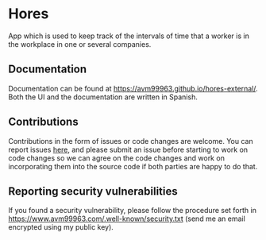 # Hores
App which is used to keep track of the intervals of time that a worker is in the
workplace in one or several companies.

## Documentation
Documentation can be found at https://avm99963.github.io/hores-external/. Both the
UI and the documentation are written in Spanish.

## Contributions
Contributions in the form of issues or code changes are welcome. You can report
issues [here][1], and please submit an issue before starting to work on code
changes so we can agree on the code changes and work on incorporating them into
the source code if both parties are happy to do that.

## Reporting security vulnerabilities
If you found a security vulnerability, please follow the procedure set forth in
https://www.avm99963.com/.well-known/security.txt (send me an email encrypted
using my public key).

[1]: https://bugs.avm99963.com/p/hores/issues/entry
